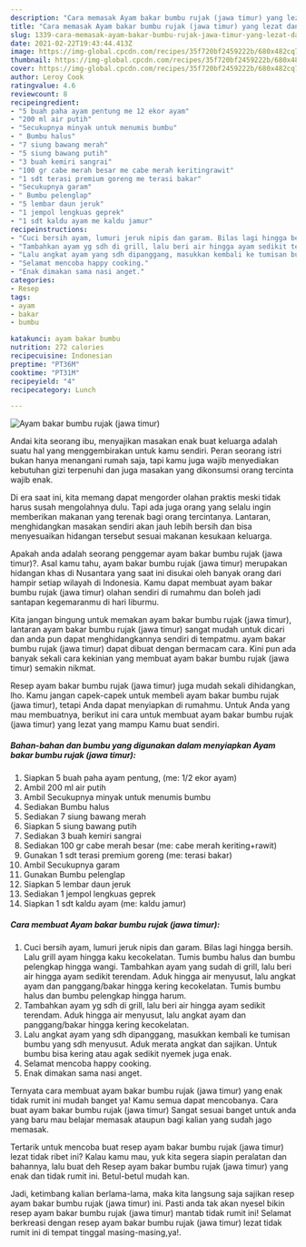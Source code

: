```yaml
---
description: "Cara memasak Ayam bakar bumbu rujak (jawa timur) yang lezat dan Mudah Dibuat"
title: "Cara memasak Ayam bakar bumbu rujak (jawa timur) yang lezat dan Mudah Dibuat"
slug: 1339-cara-memasak-ayam-bakar-bumbu-rujak-jawa-timur-yang-lezat-dan-mudah-dibuat
date: 2021-02-22T19:43:44.413Z
image: https://img-global.cpcdn.com/recipes/35f720bf2459222b/680x482cq70/ayam-bakar-bumbu-rujak-jawa-timur-foto-resep-utama.jpg
thumbnail: https://img-global.cpcdn.com/recipes/35f720bf2459222b/680x482cq70/ayam-bakar-bumbu-rujak-jawa-timur-foto-resep-utama.jpg
cover: https://img-global.cpcdn.com/recipes/35f720bf2459222b/680x482cq70/ayam-bakar-bumbu-rujak-jawa-timur-foto-resep-utama.jpg
author: Leroy Cook
ratingvalue: 4.6
reviewcount: 8
recipeingredient:
- "5 buah paha ayam pentung me 12 ekor ayam"
- "200 ml air putih"
- "Secukupnya minyak untuk menumis bumbu"
- " Bumbu halus"
- "7 siung bawang merah"
- "5 siung bawang putih"
- "3 buah kemiri sangrai"
- "100 gr cabe merah besar me cabe merah keritingrawit"
- "1 sdt terasi premium goreng me terasi bakar"
- "Secukupnya garam"
- " Bumbu pelenglap"
- "5 lembar daun jeruk"
- "1 jempol lengkuas geprek"
- "1 sdt kaldu ayam me kaldu jamur"
recipeinstructions:
- "Cuci bersih ayam, lumuri jeruk nipis dan garam. Bilas lagi hingga bersih. Lalu grill ayam hingga kaku kecokelatan. Tumis bumbu halus dan bumbu pelengkap hingga wangi. Tambahkan ayam yang sudah di grill, lalu beri air hingga ayam sedikit terendam. Aduk hingga air menyusut, lalu angkat ayam dan panggang/bakar hingga kering kecokelatan. Tumis bumbu halus dan bumbu pelengkap hingga harum."
- "Tambahkan ayam yg sdh di grill, lalu beri air hingga ayam sedikit terendam. Aduk hingga air menyusut, lalu angkat ayam dan panggang/bakar hingga kering kecokelatan."
- "Lalu angkat ayam yang sdh dipanggang, masukkan kembali ke tumisan bumbu yang sdh menyusut. Aduk merata angkat dan sajikan. Untuk bumbu bisa kering atau agak sedikit nyemek juga enak."
- "Selamat mencoba happy cooking."
- "Enak dimakan sama nasi anget."
categories:
- Resep
tags:
- ayam
- bakar
- bumbu

katakunci: ayam bakar bumbu 
nutrition: 272 calories
recipecuisine: Indonesian
preptime: "PT36M"
cooktime: "PT31M"
recipeyield: "4"
recipecategory: Lunch

---
```



![Ayam bakar bumbu rujak (jawa timur)](https://img-global.cpcdn.com/recipes/35f720bf2459222b/680x482cq70/ayam-bakar-bumbu-rujak-jawa-timur-foto-resep-utama.jpg)

Andai kita seorang ibu, menyajikan masakan enak buat keluarga adalah suatu hal yang menggembirakan untuk kamu sendiri. Peran seorang istri bukan hanya menangani rumah saja, tapi kamu juga wajib menyediakan kebutuhan gizi terpenuhi dan juga masakan yang dikonsumsi orang tercinta wajib enak.

Di era  saat ini, kita memang dapat mengorder olahan praktis meski tidak harus susah mengolahnya dulu. Tapi ada juga orang yang selalu ingin memberikan makanan yang terenak bagi orang tercintanya. Lantaran, menghidangkan masakan sendiri akan jauh lebih bersih dan bisa menyesuaikan hidangan tersebut sesuai makanan kesukaan keluarga. 



Apakah anda adalah seorang penggemar ayam bakar bumbu rujak (jawa timur)?. Asal kamu tahu, ayam bakar bumbu rujak (jawa timur) merupakan hidangan khas di Nusantara yang saat ini disukai oleh banyak orang dari hampir setiap wilayah di Indonesia. Kamu dapat membuat ayam bakar bumbu rujak (jawa timur) olahan sendiri di rumahmu dan boleh jadi santapan kegemaranmu di hari liburmu.

Kita jangan bingung untuk memakan ayam bakar bumbu rujak (jawa timur), lantaran ayam bakar bumbu rujak (jawa timur) sangat mudah untuk dicari dan anda pun dapat menghidangkannya sendiri di tempatmu. ayam bakar bumbu rujak (jawa timur) dapat dibuat dengan bermacam cara. Kini pun ada banyak sekali cara kekinian yang membuat ayam bakar bumbu rujak (jawa timur) semakin nikmat.

Resep ayam bakar bumbu rujak (jawa timur) juga mudah sekali dihidangkan, lho. Kamu jangan capek-capek untuk membeli ayam bakar bumbu rujak (jawa timur), tetapi Anda dapat menyiapkan di rumahmu. Untuk Anda yang mau membuatnya, berikut ini cara untuk membuat ayam bakar bumbu rujak (jawa timur) yang lezat yang mampu Kamu buat sendiri.

<!--inarticleads1-->

##### Bahan-bahan dan bumbu yang digunakan dalam menyiapkan Ayam bakar bumbu rujak (jawa timur):

1. Siapkan 5 buah paha ayam pentung, (me: 1/2 ekor ayam)
1. Ambil 200 ml air putih
1. Ambil Secukupnya minyak untuk menumis bumbu
1. Sediakan  Bumbu halus
1. Sediakan 7 siung bawang merah
1. Siapkan 5 siung bawang putih
1. Sediakan 3 buah kemiri sangrai
1. Sediakan 100 gr cabe merah besar (me: cabe merah keriting+rawit)
1. Gunakan 1 sdt terasi premium goreng (me: terasi bakar)
1. Ambil Secukupnya garam
1. Gunakan  Bumbu pelenglap
1. Siapkan 5 lembar daun jeruk
1. Sediakan 1 jempol lengkuas geprek
1. Siapkan 1 sdt kaldu ayam (me: kaldu jamur)




<!--inarticleads2-->

##### Cara membuat Ayam bakar bumbu rujak (jawa timur):

1. Cuci bersih ayam, lumuri jeruk nipis dan garam. Bilas lagi hingga bersih. Lalu grill ayam hingga kaku kecokelatan. Tumis bumbu halus dan bumbu pelengkap hingga wangi. Tambahkan ayam yang sudah di grill, lalu beri air hingga ayam sedikit terendam. Aduk hingga air menyusut, lalu angkat ayam dan panggang/bakar hingga kering kecokelatan. Tumis bumbu halus dan bumbu pelengkap hingga harum.
1. Tambahkan ayam yg sdh di grill, lalu beri air hingga ayam sedikit terendam. Aduk hingga air menyusut, lalu angkat ayam dan panggang/bakar hingga kering kecokelatan.
1. Lalu angkat ayam yang sdh dipanggang, masukkan kembali ke tumisan bumbu yang sdh menyusut. Aduk merata angkat dan sajikan. Untuk bumbu bisa kering atau agak sedikit nyemek juga enak.
1. Selamat mencoba happy cooking.
1. Enak dimakan sama nasi anget.




Ternyata cara membuat ayam bakar bumbu rujak (jawa timur) yang enak tidak rumit ini mudah banget ya! Kamu semua dapat mencobanya. Cara buat ayam bakar bumbu rujak (jawa timur) Sangat sesuai banget untuk anda yang baru mau belajar memasak ataupun bagi kalian yang sudah jago memasak.

Tertarik untuk mencoba buat resep ayam bakar bumbu rujak (jawa timur) lezat tidak ribet ini? Kalau kamu mau, yuk kita segera siapin peralatan dan bahannya, lalu buat deh Resep ayam bakar bumbu rujak (jawa timur) yang enak dan tidak rumit ini. Betul-betul mudah kan. 

Jadi, ketimbang kalian berlama-lama, maka kita langsung saja sajikan resep ayam bakar bumbu rujak (jawa timur) ini. Pasti anda tak akan nyesel bikin resep ayam bakar bumbu rujak (jawa timur) mantab tidak rumit ini! Selamat berkreasi dengan resep ayam bakar bumbu rujak (jawa timur) lezat tidak rumit ini di tempat tinggal masing-masing,ya!.

